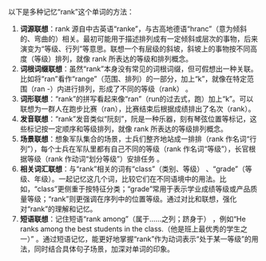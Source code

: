 以下是多种记忆“rank”这个单词的方法：
1. **词源联想**：rank 源自中古英语“ranke”，与古高地德语“hranc”（意为倾斜的、弯曲的）相关。最初可能用于描述排列成有一定倾斜或层次的事物，后来演变为“等级、行列”等意思。联想一个有层级的斜坡，斜坡上的事物按不同高度（等级）排列，就像 rank 所表达的等级和排列概念。
2. **词根词缀联想**：虽然“rank”本身没有常见的词根词缀，但可假想出一种关联。比如将“ran”看作“range”（范围、排列）的一部分，加上“k”，就像在特定范围（ran -）内进行排列，形成了不同的等级（rank） 。
3. **词形联想**：“rank”的拼写看起来像“ran”（run的过去式，跑）加上“k”。可以联想为一群人在跑步比赛（ran），比赛结束后根据成绩排出了名次（rank）。
4. **发音联想**：“rank”发音类似“阮刻”，阮是一种乐器，刻有琴弦位置等标记，这些标记按一定顺序和等级排列，就像 rank 所表达的等级排列概念。
5. **场景联想**：想象军队集合的场景，士兵们整齐地站成一排排（rank 作名词“行列”），每个士兵在军队里都有自己不同的等级（rank 作名词“等级”），长官根据等级（rank 作动词“划分等级”）安排任务 。
6. **相关词汇联想**：与“rank”相关的词有“class”（类别、等级） 、“grade”（等级、年级）。一起记忆这几个词，比较它们在不同语境中的用法。比如，“class”更侧重于按特征分类；“grade”常用于表示学业成绩等级或产品质量等级；“rank”则更强调在序列中的位置等级。通过对比和联想，强化对“rank”的理解和记忆。
7. **短语联想**：记住短语“rank among”（属于……之列；跻身于） ，例如“He ranks among the best students in the class.（他是班上最优秀的学生之一）” 。通过短语记忆，能更好地掌握“rank”作为动词表示“处于某一等级”的用法，同时结合具体句子场景，加深对单词的印象。 